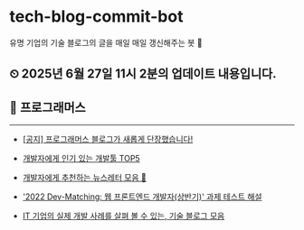 # tech-blog-commit-bot
유명 기업의 기술 블로그의 글을 매일 매일 갱신해주는 봇 🤖
## ⏲ 2025년 6월 27일 11시 2분의 업데이트 내용입니다.
## 🎃 프로그래머스

---
- [[공지] 프로그래머스 블로그가 새롭게 단장했습니다!](https://prgms.tistory.com/232)

- [개발자에게 인기 있는 개발툴 TOP5](https://prgms.tistory.com/180)

- [개발자에게 추천하는 뉴스레터 모음 💌](https://prgms.tistory.com/174)

- ['2022 Dev-Matching: 웹 프론트엔드 개발자(상반기)' 과제 테스트 해설](https://prgms.tistory.com/139)

- [IT 기업의 실제 개발 사례를 살펴 볼 수 있는, 기술 블로그 모음](https://prgms.tistory.com/183)

